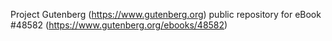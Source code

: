 Project Gutenberg (https://www.gutenberg.org) public repository for eBook #48582 (https://www.gutenberg.org/ebooks/48582)
